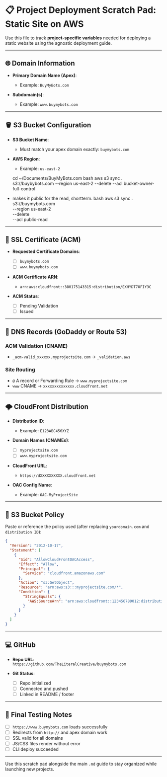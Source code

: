 
# 📋 Project Deployment Scratch Pad: Static Site on AWS

Use this file to track **project-specific variables** needed for deploying a static website using the agnostic deployment guide.

---

## 🌐 Domain Information

- **Primary Domain Name (Apex)**:
  - Example: `BuyMyBots.com`

- **Subdomain(s)**:
  - Example: `www.buymybots.com`

---

## 🪣 S3 Bucket Configuration

- **S3 Bucket Name**:
  - Must match your apex domain exactly: `buymybots.com`

- **AWS Region**:
  - Example: `us-east-2`

  cd ~/Documents/BuyMyBots.com
  bash
  aws s3 sync . s3://buybybots.com --region us-east-2 --delete --acl bucket-owner-full-control

- makes it public for the read, shortterm.
  bash
  aws s3 sync . s3://buymybots.com \
    --region us-east-2 \
    --delete \
    --acl public-read


---

## 🔐 SSL Certificate (ACM)

- **Requested Certificate Domains**:
  - [ ] `buymybots.com`
  - [ ] `www.buymybots.com`

- **ACM Certificate ARN**:
  - `arn:aws:cloudfront::380175143315:distribution/EXHYDT7OFIY3C`

- **ACM Status**:
  - [ ] Pending Validation
  - [ ] Issued

---

## 🧩 DNS Records (GoDaddy or Route 53)

### ACM Validation (CNAME)
- `_acm-valid_xxxxxx.myprojectsite.com` → `_validation.aws`

### Site Routing
- `@` A record or Forwarding Rule → `www.myprojectsite.com`
- `www` CNAME → `xxxxxxxxxxxxxx.cloudfront.net`

---

## 🌩️ CloudFront Distribution

- **Distribution ID**:
  - Example: `E123ABC456XYZ`

- **Domain Names (CNAMEs)**:
  - [ ] `myprojectsite.com`
  - [ ] `www.myprojectsite.com`

- **CloudFront URL**:
  - `https://dXXXXXXXXXX.cloudfront.net`

- **OAC Config Name**:
  - Example: `OAC-MyProjectSite`

---

## 🔐 S3 Bucket Policy

Paste or reference the policy used (after replacing `yourdomain.com` and `distribution ID`):

```json
{
  "Version": "2012-10-17",
  "Statement": [
    {
      "Sid": "AllowCloudFrontOACAccess",
      "Effect": "Allow",
      "Principal": {
        "Service": "cloudfront.amazonaws.com"
      },
      "Action": "s3:GetObject",
      "Resource": "arn:aws:s3:::myprojectsite.com/*",
      "Condition": {
        "StringEquals": {
          "AWS:SourceArn": "arn:aws:cloudfront::123456789012:distribution/E123ABC456XYZ"
        }
      }
    }
  ]
}
```

---

## 💻 GitHub

- **Repo URL**:  
  `https://github.com/TheLiteralCreative/buymybots.com`

- **Git Status**:
  - [ ] Repo initialized
  - [ ] Connected and pushed
  - [ ] Linked in README / footer

---

## 🧪 Final Testing Notes

- [ ] `https://www.buymybots.com` loads successfully
- [ ] Redirects from `http://` and apex domain work
- [ ] SSL valid for all domains
- [ ] JS/CSS files render without error
- [ ] CLI deploy succeeded

---

Use this scratch pad alongside the main `.md` guide to stay organized while launching new projects.

